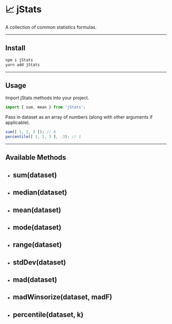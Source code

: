 # 📈 jStats
A collection of common statistics formulas.

---
## Install
```javascript
npm i jStats
yarn add jStats
```

---
## Usage
Import jStats methods into your project.
```javascript
import { sum, mean } from 'jStats';
```

Pass in dataset as an array of numbers (along with other arguments if applicable).
```javascript
sum([ 1, 2, 3 ]); // 6
percentile([ 1, 2, 3 ], .3); // 1
```

---
## Available Methods
+ ## sum(dataset)
+ ## median(dataset)
+ ## mean(dataset)
+ ## mode(dataset)
+ ## range(dataset)
+ ## stdDev(dataset)
+ ## mad(dataset)
+ ## madWinsorize(dataset, madF)
+ ## percentile(dataset, k)
